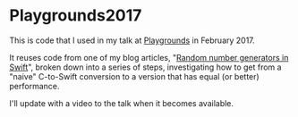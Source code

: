 # Playgrounds2017

This is code that I used in my talk at [Playgrounds](http://www.playgroundscon.com) in February 2017.

It reuses code from one of my blog articles, "[Random number generators in Swift](https://www.cocoawithlove.com/blog/2016/05/19/random-numbers.html)", broken down into a series of steps, investigating how to get from a "naive" C-to-Swift conversion to a version that has equal (or better) performance.

I'll update with a video to the talk when it becomes available.